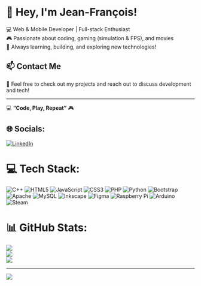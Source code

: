 # 👋 Hey, I'm Jean-François!  

💻 Web & Mobile Developer | Full-stack Enthusiast  
🎮 Passionate about coding, gaming (simulation & FPS), and movies  
🚀 Always learning, building, and exploring new technologies!  

## 📫 Contact Me  
📌 Feel free to check out my projects and reach out to discuss development and tech!  

---

💻 **“Code, Play, Repeat”** 🎮  

## 🌐 Socials:
[![LinkedIn](https://img.shields.io/badge/LinkedIn-%230077B5.svg?logo=linkedin&logoColor=white)](https://linkedin.com/in/jean-francois-ledeunf-875729233) 

# 💻 Tech Stack:
![C++](https://img.shields.io/badge/c++-%2300599C.svg?style=for-the-badge&logo=c%2B%2B&logoColor=white) ![HTML5](https://img.shields.io/badge/html5-%23E34F26.svg?style=for-the-badge&logo=html5&logoColor=white) ![JavaScript](https://img.shields.io/badge/javascript-%23323330.svg?style=for-the-badge&logo=javascript&logoColor=%23F7DF1E) ![CSS3](https://img.shields.io/badge/css3-%231572B6.svg?style=for-the-badge&logo=css3&logoColor=white) ![PHP](https://img.shields.io/badge/php-%23777BB4.svg?style=for-the-badge&logo=php&logoColor=white) ![Python](https://img.shields.io/badge/python-3670A0?style=for-the-badge&logo=python&logoColor=ffdd54) ![Bootstrap](https://img.shields.io/badge/bootstrap-%238511FA.svg?style=for-the-badge&logo=bootstrap&logoColor=white) ![Apache](https://img.shields.io/badge/apache-%23D42029.svg?style=for-the-badge&logo=apache&logoColor=white) ![MySQL](https://img.shields.io/badge/mysql-4479A1.svg?style=for-the-badge&logo=mysql&logoColor=white) ![Inkscape](https://img.shields.io/badge/Inkscape-e0e0e0?style=for-the-badge&logo=inkscape&logoColor=080A13) ![Figma](https://img.shields.io/badge/figma-%23F24E1E.svg?style=for-the-badge&logo=figma&logoColor=white) ![Raspberry Pi](https://img.shields.io/badge/-Raspberry_Pi-C51A4A?style=for-the-badge&logo=Raspberry-Pi) ![Arduino](https://img.shields.io/badge/-Arduino-00979D?style=for-the-badge&logo=Arduino&logoColor=white) ![Steam](https://img.shields.io/badge/steam-%23000000.svg?style=for-the-badge&logo=steam&logoColor=white)
# 📊 GitHub Stats:
![](https://github-readme-stats.vercel.app/api?username=jefflearning40&theme=dark&hide_border=false&include_all_commits=false&count_private=false)<br/>
![](https://nirzak-streak-stats.vercel.app/?user=jefflearning40&theme=dark&hide_border=false)<br/>
![](https://github-readme-stats.vercel.app/api/top-langs/?username=jefflearning40&theme=dark&hide_border=false&include_all_commits=false&count_private=false&layout=compact)

---
[![](https://visitcount.itsvg.in/api?id=jefflearning40&icon=0&color=0)](https://visitcount.itsvg.in)

<!-- Proudly created with GPRM ( https://gprm.itsvg.in ) -->
